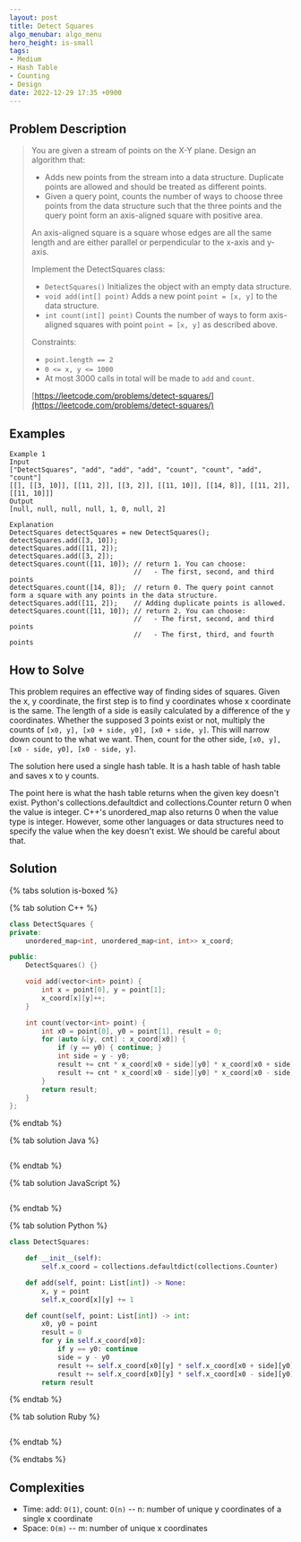 ```yaml
---
layout: post
title: Detect Squares
algo_menubar: algo_menu
hero_height: is-small
tags:
- Medium
- Hash Table
- Counting
- Design
date: 2022-12-29 17:35 +0900
---
```

## Problem Description
> You are given a stream of points on the X-Y plane. Design an algorithm that:
> - Adds new points from the stream into a data structure. Duplicate points are allowed and should be treated as
>    different points.
> - Given a query point, counts the number of ways to choose three points from the data structure such that the three
>    points and the query point form an axis-aligned square with positive area.
>
> An axis-aligned square is a square whose edges are all the same length and are either parallel or perpendicular to
> the x-axis and y-axis.
>
> Implement the DetectSquares class:
> - `DetectSquares()` Initializes the object with an empty data structure.
> - `void add(int[] point)` Adds a new point `point = [x, y]` to the data structure.
> - `int count(int[] point)` Counts the number of ways to form axis-aligned squares with point `point = [x, y]` as
>    described above.
>
> Constraints:
> - `point.length == 2`
> - `0 <= x, y <= 1000`
> - At most 3000 calls in total will be made to `add` and `count`.
>
> [https://leetcode.com/problems/detect-squares/](https://leetcode.com/problems/detect-squares/)

## Examples
```
Example 1
Input
["DetectSquares", "add", "add", "add", "count", "count", "add", "count"]
[[], [[3, 10]], [[11, 2]], [[3, 2]], [[11, 10]], [[14, 8]], [[11, 2]], [[11, 10]]]
Output
[null, null, null, null, 1, 0, null, 2]

Explanation
DetectSquares detectSquares = new DetectSquares();
detectSquares.add([3, 10]);
detectSquares.add([11, 2]);
detectSquares.add([3, 2]);
detectSquares.count([11, 10]); // return 1. You can choose:
                               //   - The first, second, and third points
detectSquares.count([14, 8]);  // return 0. The query point cannot form a square with any points in the data structure.
detectSquares.add([11, 2]);    // Adding duplicate points is allowed.
detectSquares.count([11, 10]); // return 2. You can choose:
                               //   - The first, second, and third points
                               //   - The first, third, and fourth points
```

## How to Solve
This problem requires an effective way of finding sides of squares.
Given the x, y coordinate, the first step is to find y coordinates whose x coordinate is the same.
The length of a side is easily calculated by a difference of the y coordinates.
Whether the supposed 3 points exist or not, multiply the counts of `[x0, y], [x0 + side, y0], [x0 + side, y]`.
This will narrow down count to the what we want.
Then, count for the other side, `[x0, y], [x0 - side, y0], [x0 - side, y]`.

The solution here used a single hash table.
It is a hash table of hash table and saves x to y counts.

The point here is what the hash table returns when the given key doesn't exist.
Python's collections.defaultdict and collections.Counter return 0 when the value is integer.
C++'s unordered_map also returns 0 when the value type is integer.
However, some other languages or data structures need to specify the value when the key doesn't exist.
We should be careful about that.

## Solution

{% tabs solution is-boxed %}

{% tab solution C++ %}
```cpp
class DetectSquares {
private:
    unordered_map<int, unordered_map<int, int>> x_coord;

public:
    DetectSquares() {}

    void add(vector<int> point) {
        int x = point[0], y = point[1];
        x_coord[x][y]++;
    }

    int count(vector<int> point) {
        int x0 = point[0], y0 = point[1], result = 0;
        for (auto &[y, cnt] : x_coord[x0]) {
            if (y == y0) { continue; }
            int side = y - y0;
            result += cnt * x_coord[x0 + side][y0] * x_coord[x0 + side][y];
            result += cnt * x_coord[x0 - side][y0] * x_coord[x0 - side][y];
        }
        return result;
    }
};
```
{% endtab %}

{% tab solution Java %}
```java

```
{% endtab %}

{% tab solution JavaScript %}
```js

```
{% endtab %}

{% tab solution Python %}
```python
class DetectSquares:

    def __init__(self):
        self.x_coord = collections.defaultdict(collections.Counter)

    def add(self, point: List[int]) -> None:
        x, y = point
        self.x_coord[x][y] += 1

    def count(self, point: List[int]) -> int:
        x0, y0 = point
        result = 0
        for y in self.x_coord[x0]:
            if y == y0: continue
            side = y - y0
            result += self.x_coord[x0][y] * self.x_coord[x0 + side][y0] * self.x_coord[x0 + side][y]
            result += self.x_coord[x0][y] * self.x_coord[x0 - side][y0] * self.x_coord[x0 - side][y]
        return result
```
{% endtab %}

{% tab solution Ruby %}
```ruby

```
{% endtab %}

{% endtabs %}



## Complexities
- Time: add: `O(1)`, count: `O(n)` -- n: number of unique y coordinates of a single x coordinate
- Space: `O(m)` -- m: number of unique x coordinates
